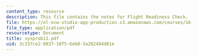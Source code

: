 ```yaml
---
content_type: resource
description: This file contains the notes for Flight Readiness Check.
file: https://ol-ocw-studio-app-production.s3.amazonaws.com/courses/16-01-unified-engineering-i-ii-iii-iv-fall-2005-spring-2006/3c337ce2083710f56eb05a282494d81e_sysprob11.pdf
file_type: application/pdf
resourcetype: Document
title: sysprob11.pdf
uid: 3c337ce2-0837-10f5-6eb0-5a282494d81e
---
```

